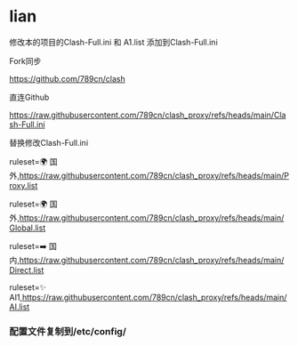 # lian

修改本的项目的Clash-Full.ini
和 A1.list
添加到Clash-Full.ini

Fork同步

https://github.com/789cn/clash

直连Github

https://raw.githubusercontent.com/789cn/clash_proxy/refs/heads/main/Clash-Full.ini

 





替换修改Clash-Full.ini

ruleset=🌍 国外,https://raw.githubusercontent.com/789cn/clash_proxy/refs/heads/main/Proxy.list

ruleset=🌍 国外,https://raw.githubusercontent.com/789cn/clash_proxy/refs/heads/main/Global.list

ruleset=➡️ 国内,https://raw.githubusercontent.com/789cn/clash_proxy/refs/heads/main/Direct.list

ruleset=✨ AI1,https://raw.githubusercontent.com/789cn/clash_proxy/refs/heads/main/AI.list



### 配置文件复制到/etc/config/
